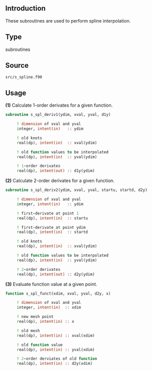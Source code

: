 ## Introduction

These subroutines are used to perform spline interpolation.

## Type

subroutines

## Source

`src/s_spline.f90`

## Usage

**(1)** Calculate 1-order derivates for a given function.

```fortran
subroutine s_spl_deriv1(ydim, xval, yval, d1y)
```

```fortran
     ! dimension of xval and yval
     integer, intent(in)   :: ydim

     ! old knots
     real(dp), intent(in)  :: xval(ydim)

     ! old function values to be interpolated
     real(dp), intent(in)  :: yval(ydim)

     ! 1-order derivates
     real(dp), intent(out) :: d1y(ydim)
```

**(2)** Calculate 2-order derivates for a given function.

```fortran
subroutine s_spl_deriv2(ydim, xval, yval, startu, startd, d2y)
```

```fortran
     ! dimension of xval and yval
     integer, intent(in)   :: ydim

     ! first-derivate at point 1
     real(dp), intent(in)  :: startu

     ! first-derivate at point ydim
     real(dp), intent(in)  :: startd

     ! old knots
     real(dp), intent(in)  :: xval(ydim)

     ! old function values to be interpolated
     real(dp), intent(in)  :: yval(ydim)

     ! 2-order derivates
     real(dp), intent(out) :: d2y(ydim)
```

**(3)** Evaluate function value at a given point.

```fortran
function s_spl_funct(xdim, xval, yval, d2y, x)
```

```fortran
     ! dimension of xval and yval
     integer, intent(in)  :: xdim

     ! new mesh point
     real(dp), intent(in) :: x

     ! old mesh
     real(dp), intent(in) :: xval(xdim)

     ! old function value
     real(dp), intent(in) :: yval(xdim)

     ! 2-order derviates of old function
     real(dp), intent(in) :: d2y(xdim)
```
